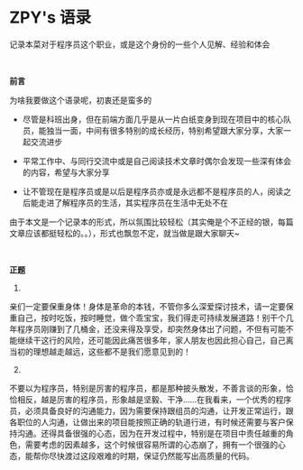 # ZPY's 语录

记录本菜对于程序员这个职业，或是这个身份的一些个人见解、经验和体会

<br>

**前言**

为啥我要做这个语录呢，初衷还是蛮多的

* 尽管是科班出身，但在前端方面几乎是从一片白纸变身到现在项目中的核心队员，能独当一面，中间有很多特别的成长经历，特别希望跟大家分享，大家一起交流进步

* 平常工作中、与同行交流中或是自己阅读技术文章时偶尔会发现一些深有体会的内容，希望与大家分享

* 让不管现在是程序员或是以后是程序员亦或是永远都不是程序员的人，阅读之后能走进了解程序员的生活，其实程序员在生活中无处不在

由于本文是一个记录本的形式，所以氛围比较轻松（其实俺是个不正经的银，每篇文章应该都挺轻松的。。），形式也飘忽不定，就当做是跟大家聊天~

<br>

**正题**

1. 

亲们一定要保重身体！身体是革命的本钱，不管你多么深爱探讨技术，请一定要保重自己，按时吃饭，按时睡觉，做个乖宝宝，我们得走可持续发展道路！别干个几年程序员刚赚到了几桶金，还没来得及享受，却突然身体出了问题，不但有可能不能继续干这行的风险，还可能因此痛苦很多年，家人朋友也因此担心自己，自己离当初的理想越走越远，这些都不是我们愿意见到的！

2. 

不要以为程序员，特别是厉害的程序员，都是那种披头散发，不善言谈的形象，恰恰相反，越是厉害的程序员，形象越是坚毅、干净……在我看来，一个优秀的程序员，必须具备良好的沟通能力，因为需要保持跟组员的沟通，让开发正常运行，跟各职位的人沟通，让做出来的项目能按照正确的轨道行进，有时候还需要与客户保持沟通。还得具备很强的心态，因为在开发过程中，特别是在项目中责任越重的角色，需要考虑的因素越多，这个时候很容易所谓的心态崩了，拥有一个很强的心态，能帮你尽快渡过这段艰难的时期，保证仍然能写出高质量的代码。
